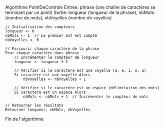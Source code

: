 Algorithme PointDeControle
    Entrée: phrase (une chaîne de caractères se terminant par un point)
    Sortie: longueur (longueur de la phrase), nbMots (nombre de mots), nbVoyelles (nombre de voyelles)

    // Initialisation des compteurs
    longueur <- 0
    nbMots <- 1  // Le premier mot est compté
    nbVoyelles <- 0

    // Parcourir chaque caractère de la phrase
    Pour chaque caractère dans phrase
        // Incrémenter le compteur de longueur
        longueur <- longueur + 1

        // Vérifier si le caractère est une voyelle (a, e, i, o, u)
        Si caractère est une voyelle Alors
            nbVoyelles <- nbVoyelles + 1

        // Vérifier si le caractère est un espace (délimitation des mots)
        Si caractère est un espace Alors
            nbMots <- nbMots + 1  // Incrémenter le compteur de mots

    // Retourner les résultats
    Retourner longueur, nbMots, nbVoyelles
Fin de l'algorithme
